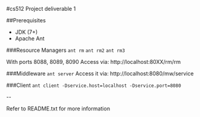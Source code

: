 #cs512 Project deliverable 1

##Prerequisites
- JDK (7+)
- Apache Ant

###Resource Managers
```ant rm```
```ant rm2```
```ant rm3```

With ports 8088, 8089, 8090
Access via: http://localhost:80XX/rm/rm

###Middleware 
```ant server```
Access it via: http://localhost:8080/mw/service

###Client
```ant client -Dservice.host=localhost -Dservice.port=8080```

--

Refer to README.txt for more information
